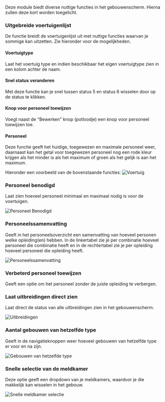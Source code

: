 Deze module biedt diverse nuttige functies in het gebouwenscherm.  Hierna zullen deze kort worden toegelicht.

### Uitgebreide voertuigenlijst
De functie breidt de voertuigenlijst uit met nuttige functies waarvan je sommige kan uitzetten. Zie hieronder voor de mogelijkheden.

#### Voertuigtype
Laat het voertuig type en indien beschikbaar het eigen voertuigtype zien in een kolom achter de naam.

#### Snel status veranderen
Met deze functie kan je snel tussen status 5 en status 6 wisselen door op de status te klikken.

#### Knop voor personeel toewijzen
Voegt naast de "Bewerken" knop (potloodje) een knop voor personeel toewijzen toe.

#### Personeel
Deze functie geeft het huidige, toegewezen en maximale personeel weer, daarnaast kan het getal voor toegewezen personeel nog een rode kleur krijgen als het minder is als het maximum of groen als het gelijk is aan het maximum.

Hieronder een voorbeeld van de bovenstaande functies:
![Voertuig](./vehicle.png)

### Personeel benodigd
Laat zien hoeveel personeel minimaal en maximaal nodig is voor de voertuigen.

![Personeel Benodigd](./personalNeeded.png)

### Personeelssamenvatting
Geeft in het personeelsoverzicht een samenvatting van hoeveel personen welke opleiding(en) hebben.
In de linkertabel zie je per combinatie hoeveel personeel die combinatie heeft en in de rechtertabel zie je per opleiding hoeveel personeel die opleiding heeft.

![Personeelssamenvatting](./schoolingSummary.png)

### Verbeterd personeel toewijzen
Geeft een optie om het personeel zonder de juiste opleiding te verbergen.

### Laat uitbreidingen direct zien
Laat direct de status van alle uitbreidingen zien in het gebouwenscherm.

![Uitbreidingen](./expensions.png)

### Aantal gebouwen van hetzelfde type
Geeft in de navigatieknoppen weer hoeveel gebouwen van hetzelfde type er voor en na zijn.

![Gebouwen van hetzelfde type](./buildingsLeftRight.png)

### Snelle selectie van de meldkamer
Deze optie geeft een dropdown van je meldkamers, waardoor je die makkelijk kan wisselen in het gebouw.

![Snelle meldkamer selectie](./fastDispatchChooser.png)
